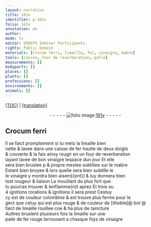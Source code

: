```yaml
---
layout: narrative
title: 161v
identifier: p-161v
folio: 161v
annotation: no
author:
mode: tc
editor: GR8975 Seminar Participants
rights: Public Domain
materials: [Crocum ferri, limaille, fer, vinaigre, mabre]
tools: [caisse, four de reverberation, palle]
measurements: []
bodyparts: []
places: []
plants: []
professions: []
environments: []
animals: []
---
```


<p><a href="{{ site.baseurl }}/diplomatic/" target="_blank">[TOC]</a> | <a href="{{ site.baseurl }}/texts/p-161v_tl/ target="_blank"">[translation]</a></p><div class="folio" align="center">- - - - - <a href="http://gallica.bnf.fr/ark:/12148/btv1b10500001g/f328.item.r=" target="_blank"><img src="https://cu-mkp.github.io/2017-workshop-edition/assets/photo-icon.png" alt="folio image: " style="display:inline-block; margin-bottom:-3px;"/>161v</a> - - - - - </div>  
  

## <span class="m">Crocum ferri</span>

 
Il se faict promptement si tu mets la <span class="m">limaille</span> bien<br/> nette & lavee dans une <span class="tl">caisse</span> de <span class="m">fer</span> haulte de deux doigts<br/> & couverte & la fais ainsy rougir en un <span class="tl">four de reverberation</span><br/> layant lavee de bon <span class="m">vinaigre</span> lespace dun jour Et elle<br/> sera bien bruslee <span class="del">p</span> & propre meslee subtiliee sur le <span class="m">mabre</span><br/> Estant bien broyee & lors quelle sera bien subtille <span class="del">le</span><br/> le <span class="m">vinaigre</span> y mordra bien aisem[{ent}] & luy donnera bien<br/> tost rougeur & liaison La mouillant du plus fort que<br/> tu pourras trouver & lenflamma{n}t apres Et trois ou<br/> 4 <span class="del">ignitions</span> rorations & ignitions il sera prest Cestuy<br/> cy est de couleur colombine & est trouve plus ferme pour le<br/> gect que celuy qui est plus rouge & de couleur de <span class="del">[illisible]</span>@ <span class="add">bol</span> @<br/> faict de <span class="m">limaille</span> rouillee <span class="del">coe</span> & ha plus de taincture<br/> Aultres bruslent plusieurs fois la <span class="m">limaille</span> sur une<br/> <span class="tl">palle</span> de <span class="m">fer</span> rouge larrousant a chasque foys de <span class="m">vinaigre</span>
 
